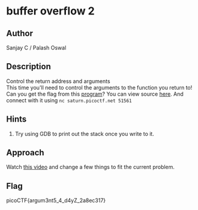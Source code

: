 # buffer overflow 2
## Author
Sanjay C / Palash Oswal
## Description
Control the return address and arguments  
This time you'll need to control the arguments to the function you return to! Can you get the flag from this [program](./vuln)? You can view source [here](./vuln.c). And connect with it using `nc saturn.picoctf.net 51561`
## Hints
1. Try using GDB to print out the stack once you write to it.
## Approach
Watch [this video](https://youtu.be/eJ0FmCfD-1g) and change a few things to fit the current problem.
## Flag
picoCTF{argum3nt5_4_d4yZ_2a8ec317}